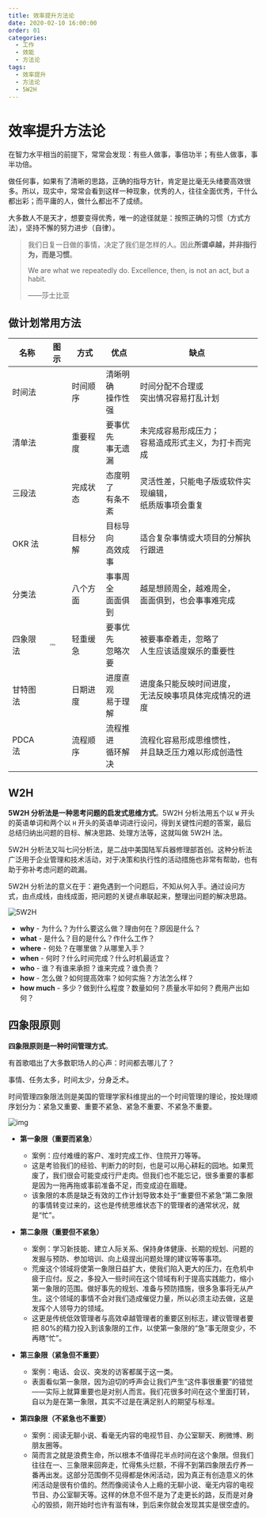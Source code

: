 ```yaml
---
title: 效率提升方法论
date: 2020-02-10 16:00:00
order: 01
categories:
  - 工作
  - 效能
  - 方法论
tags:
  - 效率提升
  - 方法论
  - 5W2H
---
```


# 效率提升方法论

在智力水平相当的前提下，常常会发现：有些人做事，事倍功半；有些人做事，事半功倍。

做任何事，如果有了清晰的思路，正确的指导方针，肯定是比毫无头绪要高效很多。所以，现实中，常常会看到这样一种现象，优秀的人，往往全面优秀，干什么都出彩；而平庸的人，做什么都出不了成绩。

大多数人不是天才，想要变得优秀，唯一的途径就是：按照正确的习惯（方式方法），坚持不懈的努力进步（自律）。

> 我们日复一日做的事情，决定了我们是怎样的人。因此**所谓卓越，并非指行为，而是习惯**。
>
> We are what we repeatedly do. Excellence, then, is not an act, but a habit.
>
> ——莎士比亚

## 做计划常用方法

| 名称     | 图示                                                                                                                 | 方式     | 优点                  | 缺点                                                        |
| -------- | -------------------------------------------------------------------------------------------------------------------- | -------- | --------------------- | ----------------------------------------------------------- |
| 时间法   |                                                                                                                      | 时间顺序 | 清晰明确<br/>操作性强 | 时间分配不合理或<br/>突出情况容易打乱计划                   |
| 清单法   |                                                                                                                      | 重要程度 | 要事优先<br/>事无遗漏 | 未完成容易形成压力；<br/>容易造成形式主义，为打卡而完成     |
| 三段法   |                                                                                                                      | 完成状态 | 态度明了<br/>有条不紊 | 灵活性差，只能电子版或软件实现编辑，<br/>纸质版事项会重复   |
| OKR 法   |                                                                                                                      | 目标分解 | 目标导向<br/>高效成事 | 适合复杂事情或大项目的分解执行跟进                          |
| 分类法   |                                                                                                                      | 八个方面 | 事事周全<br/>面面俱到 | 越是想顾周全，越难周全，<br/>面面俱到，也会事事难完成       |
| 四象限法 | <img src="https://raw.githubusercontent.com/dunwu/images/master/snap/20200210173335.png" alt="img" style="zoom:25%;" /> | 轻重缓急 | 要事优先<br/>忽略次要 | 被要事牵着走，忽略了<br/>人生应该适度娱乐的重要性           |
| 甘特图法 |                                                                                                                      | 日期进度 | 进度直观<br/>易于理解 | 进度条只能反映时间进度，<br/>无法反映事项具体完成情况的进度 |
| PDCA 法  |                                                                                                                      | 流程顺序 | 流程推进<br/>循环解决 | 流程化容易形成思维惯性，<br/>并且缺乏压力难以形成创造性     |

## W2H

**5W2H 分析法是一种思考问题的启发式思维方式**。5W2H 分析法用五个以 `W` 开头的英语单词和两个以 `H` 开头的英语单词进行设问，得到关键性问题的答案，最后总结归纳出问题的目标、解决思路、处理方法等，这就叫做 5W2H 法。

5W2H 分析法又叫七问分析法，是二战中美国陆军兵器修理部首创。这种分析法广泛用于企业管理和技术活动，对于决策和执行性的活动措施也非常有帮助，也有助于弥补考虑问题的疏漏。

5W2H 分析法的意义在于：避免遇到一个问题后，不知从何入手。通过设问方式，由点成线，由线成面，把问题的关键点串联起来，整理出问题的解决思路。

![5W2H](https://raw.githubusercontent.com/dunwu/images/master/snap/20200210161837.png)

- **why** - 为什么？为什么要这么做？理由何在？原因是什么？
- **what** - 是什么？目的是什么？作什么工作？
- **where** - 何处？在哪里做？从哪里入手？
- **when** - 何时？什么时间完成？什么时机最适宜？
- **who** - 谁？有谁来承担？谁来完成？谁负责？
- **how** - 怎么做？如何提高效率？如何实施？方法怎么样？
- **how much** - 多少？做到什么程度？数量如何？质量水平如何？费用产出如何？

## 四象限原则

**四象限原则是一种时间管理方式**。

有首歌唱出了大多数职场人的心声：时间都去哪儿了？

事情、任务太多，时间太少，分身乏术。

时间管理四象限法则是美国的管理学家科维提出的一个时间管理的理论，按处理顺序划分为：紧急又重要、重要不紧急、紧急不重要、不紧急不重要。

![img](https://raw.githubusercontent.com/dunwu/images/master/snap/20200210173335.png)

- **第一象限（重要而紧急**）

  - 案例：应付难缠的客户、准时完成工作、住院开刀等等。
  - 这是考验我们的经验、判断力的时刻，也是可以用心耕耘的园地。如果荒废了，我们很会可能变成行尸走肉。但我们也不能忘记，很多重要的事都是因为一拖再拖或事前准备不足，而变成迫在眉睫。
  - 该象限的本质是缺乏有效的工作计划导致本处于“重要但不紧急”第二象限的事情转变过来的，这也是传统思维状态下的管理者的通常状况，就是“忙”。

- **第二象限（重要但不紧急）**

  - 案例：学习新技能、建立人际关系、保持身体健康、长期的规划、问题的发掘与预防、参加培训、向上级提出问题处理的建议等等事项。
  - 荒废这个领域将使第一象限日益扩大，使我们陷入更大的压力，在危机中疲于应付。反之，多投入一些时间在这个领域有利于提高实践能力，缩小第一象限的范围。做好事先的规划、准备与预防措施，很多急事将无从产生。这个领域的事情不会对我们造成催促力量，所以必须主动去做，这是发挥个人领导力的领域。
  - 这更是传统低效管理者与高效卓越管理者的重要区别标志，建议管理者要把 80%的精力投入到该象限的工作，以使第一象限的“急”事无限变少，不再瞎“忙”。

- **第三象限（紧急但不重要）**

  - 案例：电话、会议、突发的访客都属于这一类。
  - 表面看似第一象限，因为迫切的呼声会让我们产生“这件事很重要”的错觉——实际上就算重要也是对别人而言。我们花很多时间在这个里面打转，自以为是在第一象限，其实不过是在满足别人的期望与标准。

- **第四象限（不紧急也不重要）**
  - 案例：阅读无聊小说、看毫无内容的电视节目、办公室聊天、刷微博、刷朋友圈等。
  - 简而言之就是浪费生命，所以根本不值得花半点时间在这个象限。但我们往往在一、三象限来回奔走，忙得焦头烂额，不得不到第四象限去疗养一番再出发。这部分范围倒不见得都是休闲活动，因为真正有创造意义的休闲活动是很有价值的。然而像阅读令人上瘾的无聊小说、毫无内容的电视节目、办公室聊天等。这样的休息不但不是为了走更长的路，反而是对身心的毁损，刚开始时也许有滋有味，到后来你就会发现其实是很空虚的。
